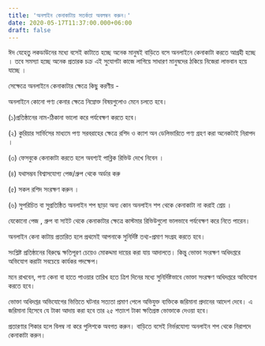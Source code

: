 ```yaml
---
title: 'অনলাইন কেনাকাটায় সতর্কতা অবলম্বন করুন।'
date: 2020-05-17T11:37:00.000+06:00
draft: false
---
```


ঈদ যেহেতু লকডাউনের মধ্যে বসেই কাটাতে হচ্ছে অনেক মানুষই বাড়িতে বসে অনলাইনে কেনাকাটা করতে আগ্রহী হচ্ছে । তবে সমস্যা হচ্ছে অনেক প্রতারক চক্র এই সুযোগটা কাজে লাগিয়ে সাধারণ মানুষদের ঠকিয়ে নিজেরা লাভবান হয়ে যাচ্ছে ।

  

সেক্ষেত্রে অনলাইনে কেনাকাটার ক্ষেত্রে কিছু করণীয় -

অনলাইনে কোনো পণ্য কেনার ক্ষেত্রে নিম্নোক্ত বিষয়গুলোও মেনে চলতে হবে।

(১)প্রতিষ্ঠানের নাম-ঠিকানা ভালো করে পর্যবেক্ষণ করতে হবে।

(২) কুরিয়ার সার্ভিসের মাধ্যমে পণ্য সরবরাহের ক্ষেত্রে রশিদ ও ক্যাশ অন ডেলিভারিতে পণ্য গ্রহণ করা অনেকটাই নিরাপদ ।

(৩) ফেসবুকে কেনাকাটা করতে হলে অবশ্যই পাব্লিক রিভিউ দেখে নিবেন ।

(৪) যথাসম্ভব বিশ্বাসযোগ্য পেজ/গ্রুপ থেকে অর্ডার করু

(৫) সকল রশিদ সংরক্ষণ করুন ।

(৬) সুপরিচিত বা সুপ্রতিষ্ঠিত অনলাইন শপ ছাড়া অন্য কোন অনলাইন শপ থেকে কেনাকাটা না করাই শ্রেয় ।

যেকোনো পেজ , গ্রুপ বা সাইট থেকে কেনাকাটার ক্ষেত্রে কাস্টমার রিভিউগুলো ভালভাবে পর্যবেক্ষণ করে নিতে পারেন।

  

অনলাইন কেনা কাটায় প্রতারিত হলে প্রথমেই আপনাকে সুনির্দিষ্ট তথ্য-প্রমাণ সংগ্রহ করতে হবে।

সংশ্লিষ্ট প্রতিষ্ঠানের বিরুদ্ধে ক্ষতিপূরণ চেয়েও মোকদ্দমা দায়ের করা যায় আদালতে। কিন্তু ভোক্তা সংরক্ষণ অধিদপ্তরে অভিযোগ করাটা সবচেয়ে কার্যকর পদক্ষেপ।

মনে রাখবেন, পণ্য কেনা বা হাতে পাওয়ার তারিখ হতে ত্রিশ দিনের মধ্যে সুনির্দিষ্টভাবে ভোক্তা সংরক্ষণ অধিদপ্তরে অভিযোগ করতে হবে।

  

ভোক্তা অধিদপ্তর অভিযোগের ভিত্তিতে ঘটনার সত্যতা প্রমাণ পেলে অভিযুক্ত ব্যক্তিকে জরিমানা প্রদানের আদেশ দেবে। এ জরিমানা হিসেবে যে টাকা আদায় করা হবে তার ২৫ শতাংশ টাকা ক্ষতিগ্রস্ত ভোক্তাকে দেওয়া হবে।

  

প্রতারণার শিকার হলে বিলম্ব না করে পুলিশকে অবগত করুন। বাড়িতে বসেই নির্ভরযোগ্য অনলাইন শপ থেকে নিরাপদে কেনাকাটা করুন।